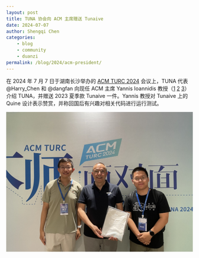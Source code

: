 ```yaml
---
layout: post
title: TUNA 协会向 ACM 主席赠送 Tunaive
date: 2024-07-07
author: Shengqi Chen
categories:
    - blog
    - community
    - duanzi
permalink: /blog/2024/acm-president/
---
```


在 2024 年 7 月 7 日于湖南长沙举办的 [ACM TURC 2024](https://acmturc.scievent.com/) 会议上，TUNA 代表 @Harry_Chen 和 @dangfan 向现任 ACM 主席 Yannis Ioannidis 教授（[1] [2] [3]）介绍 TUNA，并赠送 2023 夏季款 Tunaive 一件。Yannis 教授对 Tunaive 上的 Quine 设计表示赞赏，并称回国后有兴趣对相关代码进行运行测试。

![TUNA gives present to Yannis Ioannidis](/assets/img/blog/2024/acm-president.jpg)

[1]: https://www.acm.org/about-acm/officer-bios#h-acm-president
[2]: https://dl.acm.org/profile/81100425758
[3]:https://www.athenarc.gr/en/people/61
